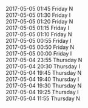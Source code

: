 2017-05-05 01:45 Friday  N  
2017-05-05 01:30 Friday  I  
2017-05-05 01:20 Friday  N  
2017-05-05 01:15 Friday  I  
2017-05-05 01:10 Friday  N  
2017-05-05 00:55 Friday  I  
2017-05-05 00:50 Friday  N  
2017-05-05 00:00 Friday  I  
2017-05-04 23:55 Thursday  N  
2017-05-04 20:30 Thursday  I  
2017-05-04 19:45 Thursday  N  
2017-05-04 19:40 Thursday  I  
2017-05-04 19:30 Thursday  N  
2017-05-04 19:25 Thursday  I  
2017-05-04 11:55 Thursday  N  
